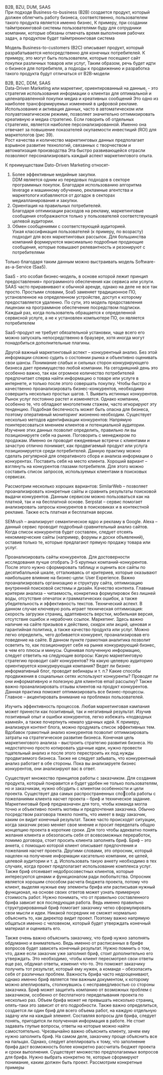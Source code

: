 B2B, BZU, DUM, SAAS  
При подходе Business-to-business (B2B) создается продукт, который должен облегчить работу бизнеса, соответственно, пользователем такого продукта является именно бизнес, К примеру, при создании таймтрекинговой системы пользователями буду для сотрудники компании, которые обязаны отмечать время выполнения рабочих задач, а продуктом будет таймтрекинговая система

Модель Business-to-customers (B2C) описывает продукт, который разрабатывается непосредственно для конечных потребителей. К примеру, это могут быть пользователи, которые посещают сайт покупки различных товаров или услуг, Таким образом, речь будет идти о бизнесе для потребителя, а подходы к продвижению и разработка такого продукта будут отличаться от В2В-модели

B2B, B2C, DDM, SAAS  
Data-Driven Marketing или маркетинг, ориентированный на данные, - это стратегия использования информации о клиентах для оптимальной и целенаправленной покупки медиа и креативных сообщений Это одно из наиболее трансформируемых изменений в цифровой рекламе.  
Использование и активация данных, часто в автоматическом или полуавтоматическом режиме, позволяет значительно оптимизировать креативную и медиа стратегию. Если говорить об отдельных стратегиях, является наиболее персонализированной. Именно она отвечает за повышение показателей окупаемости инвестиций (ROl) для маркетологов (рис 39).  
Рост качества и количество маркетинговых данных предполагает взрывное развитие технологий, связанных с творчеством и автоматизация производства Эта быстро развивающейся отрасли позволяют персонализировать каждый аспект маркетингового опыта.

К преимуществам Dato-Driven Marketing относят-  
1. Более эффективные медийные закупки.  
DDM является одним из передовых подходов в секторе программных покупок. Благодаря использованию алгоритма leverage и машинному обучению, рекламные агентства и маркетологи избавляются от догадок в секторах медиалланирования и закупки.  
1. Ориентация на правильных потребителей.  
Благодаря оптимизации расходов на рекламу, маркетинговые сообщения отображаются только у пользователей соответствующей целевой аудитории.  
2. Обмен сообщениями с соответствующей аудиторией.  
Узкая классификация пользователей (к примеру, по возрасту) подходит для всех маркетинговых рассылок. Для большинства компаний формируются максимально подробные продающие сообщения, которые повышают релевантность и резонируют с потребителями

Только благодаря таким данным можно выстраивать модель Software-as-a-Service (Saa5).

SaaS - это особая бизнес-модель, в основе которой лежит принцип предоставления= программного обеспечения как сервиса или услуги. SAAS часто приравнивают к обычной аренде, однако на деле не все так просто. Простыми словами, Soa5 заменяет традиционное ПО, установленное на определенном устройстве, доступ к которому предоставляется удаленно. По сути, это модель предоставления лицензии на программное обеспечение посредством подписки. Каждый раз, когда пользователь обращается к определенной сервисной услуге, а не к установлен компьютере ПО, он является потребителем

SaaS-продукт не требует обязательной установки, чаще всего его можно запускать непосредственно в браузере, хотя иногда могут понадобиться дополнительные плагины.

Другой важный маркетинговый аспект – конкурентный анализ. Без этой информации сложно судить о состоянии рынка и объективно оценивать свои шансы. Понимание слабых и сильных сторон конкурирующего бизнеса дает преимущество любой компании. На сегодняшний день это особенно важно, так как огромное количество потребителей предпочитает сперва найти информацию о товаре или услуге в интернете, и только после этого совершать покупку. Чтобы быстро и качественно проанализировать бизнес-конкурентов, необходимо совершить несколько простых шагов. 1. Выявить истинных конкурентов. Рынок услуг постоянно растет и изменяется. Однако компании, особенно те, что обладают многолетним стажем, часто игнорируют эту тенденцию. Подобная беспечность может быть опасна для бизнеса, поэтому оперативный мониторинг жизненно необходим. Существует несколько методов идентификации конкурентов: Напрямую поинтересоваться мнением клиентов и потенциальной аудитории. Изучение этих данных позволит определить, правильно ли вы позиционируете себя на рынке. Поговорить с менеджером по продажам. Именно он проводит ежедневные встречи с клиентами и зачастую отлично понимает, как продвигаемый продукт или услуга позиционируется среди потребителей. Данную практику можно сделать регулярной для оперативного сбора и анализа информации о конкурентах. Поставить себя на место клиента. Хороший вариант – взглянуть на конкурентов глазами потребителя. Для этого можно составить список запросов, используемых клиентами в поисковых сервисах.

Рассмотрим несколько хороших вариантов: SimilarWeb – позволяет проанализировать конкретные сайты и сравнить результаты поисковой выдачи конкурентов. Данным сервисом можно пользоваться как на платной, так и на бесплатной основе. Serpstat – сервис помогает анализировать запросы конкурентов в поисковиках и в контекстной рекламе. Также есть платная и бесплатная версии.

SEMrush – анализирует семантическое ядро и рекламу в Google. Alexa – данный сервис проводит подробный сравнительный анализ сайтов. Когда список конкурентов будет составлен, следует отсеять некоммерческие сайты (например, форумы и доски объявлений), оставив только те, которые предлагают прямую продажу товара или услуг.

Проанализировать сайты конкурентов. Для достоверности исследования лучше отобрать 3-5 крупных компаний-конкурентов. После этого нужно сформировать таблицу и оценить все сайты по десятибалльной шкале, отталкиваясь от критериев, которые оказывают наибольшее влияние на бизнес-цели: User Experience. Важно проанализировать организацию и структуру сайта, оптимизацию внутренней поисковой системы и дизайн. Качество контента. Главные критерии анализа – читаемость, конкретика формулировок без лишней воды, отсутствие опечаток и грамматических ошибок, а также убедительность и эффективность текстов. Технический аспект. В данном случае ключевую роль играет техническая оптимизация: скорость загрузки страниц, адаптивность верстки, мобильная версия, отсутствие ошибок и нерабочих ссылок. Маркетинг. Здесь важно наличие на сайте призывов к действию, скидок или акций, ценовая и гарантийная политика, а также качество продукта или услуг. Можно легко определить, чего добивается конкурент, проанализировав его поведение на сайте. В данном пункте грамотная аналитика позволит осветить то, как позиционирует себя на рынке конкурирующий бизнес, в чем его плюсы и минусы. Оценивая полученную информацию, следует ответить на следующие вопросы: Какую маркетинговую стратегию проводит сайт конкурентов? На какую целевую аудиторию ориентируется конкурирующая компания? Ведет ли бизнес информативный блог, проводит вебинары и т. п.? Какие способы продвижения в социальных сетях используют конкуренты? Проводят ли они информативную и полезную для клиентов email рассылку? Также важно проанализировать отзывы клиентов на продукт конкурентов.
Данная практика поможет оптимизировать все бизнес-процессы. Главное – акцентировать внимание на проблемах пользователей.

Изучить эффективность процессов. Любая маркетинговая кампания может принести как позитивный, так и негативный результат. Изучив позитивный опыт и ошибки конкурентов, легко избежать «подводных камней», а также почерпнуть немало удачных идей. К примеру, анализируя контент блога, можно продумать список эффективных тем. Вдобавок грамотный анализ конкурентов позволит оптимизировать затраты на стратегическое развитие бизнеса. Конечная цель маркетингового анализа – выстроить стратегию развития бизнеса. Но недостаточно просто копировать удачные идеи, нужно провести тщательный анализ и после этого перестроить их под нужды продвигаемого бизнеса. Также не следует забывать, что конкурентный анализ работает в обе стороны. Пока вы анализируете бизнес конкурентов, они анализируют вас в ответ.

Существует множество принципов работы с заказчиком. Для создания продукта, который понравится и будет удобен не только пользователям, но и заказчикам, нужно обсудить с клиентом особенности и цели проекта. Существует два самых распространенных способа работы с пожеланиями клиента насчет проекта – бриф и техническое задание. Маркетинговый бриф предназначен для того, чтобы команда могла точно и объективно понять мотивы и предпочтения заказчика. Обычно посредством разговора тяжело понять, что имеет в виду заказчик, каким он видит конечный результат. Также часто происходят ситуации, когда заказчик резко меняет свое мнение и просит переделать общую концепцию проекта в короткие сроки. Для того чтобы адекватно понять желания клиента и обезопасить себя от всевозможных переработок, помимо договора, стоит просить клиента заполнять бриф. Бриф – это анкета, с помощью которой клиент описывает предпочтения и пожелания насчет проекта. Другими словами, это опросник, который нацелен на получение информации касательно компании, ее целей, целевой аудитории и т. д. Использовать такую анкету необходимо в тех случаях, когда проект предполагает использование комплекса услуг. Также бриф отсеивает недобросовестных клиентов, которые интересуются ценами и функционалом ради любопытства. Опросник является хорошим способом расчета бюджета проекта, потому что клиент, выделяя нужные ему элементы брифа или расписывая нужный функционал, на основе своих ответов может узнать примерную стоимость работ. Нужно понимать, что от правильно составленного брифа зависит вся последующая работа. Ведь именно правильно структурированный бриф помогает заказчику четко сформулировать свои мысли и идеи. Никакой посредник не сможет нормально объяснить то, как директор видит проект. Поэтому важно напрямую общаться именно с человеком, который будет утверждать конечный материал и оценивать его.

Также очень важно объяснить заказчику, что бриф нужно заполнять обдуманно и внимательно. Ведь именно от расписанных в брифе вопросов будет зависеть конечный результат. Нужно помнить о том, что, даже если заказчик уже заполнил бриф, стоит дополнительно его утверждать. Это необходимо, чтобы клиент пересмотрел свои ответы еще раз, обдумал ответы, изменил что-то. Это поможет заказчику получить тот результат, который ему нужен, а команде – обезопасить себя от различных проблем. Важность брифа часто недооценивают, однако именно бриф является тем важным документом, к которому можно апеллировать, столкнувшись с несправедливостью со стороны заказчика. Бриф может защитить компанию от возможных проблем с заказчиком, особенно от бесплатного переделывания проекта по несколько раз. Объем брифа может не превышать несколько страниц, опять-таки это зависит от его подробности. Также важно определиться, создается ли один бриф для всего объема работ, на каждую отдельную задачу или на каждый элемент. Составляя вопросы для брифа, следует понять, пригодится ли полученная информация в работе. Не стоит задавать глупые вопросы, ответы на которые можно найти самостоятельно. Чрезвычайно важно объяснить клиенту, зачем ему нужно заполнить бриф. На самом деле, заказчику проще объяснить все на пальцах. Однако, следует апеллировать к тому, что заполнение брифа даст возможность более конкретно рассчитать бюджет проекта и сроки выполнения. Существует множество предполагаемых вопросов для брифа. Нужно выбрать конкретно те, которые сформируют понимание, каким должен быть проект. Рассмотрим конкретные примеры
